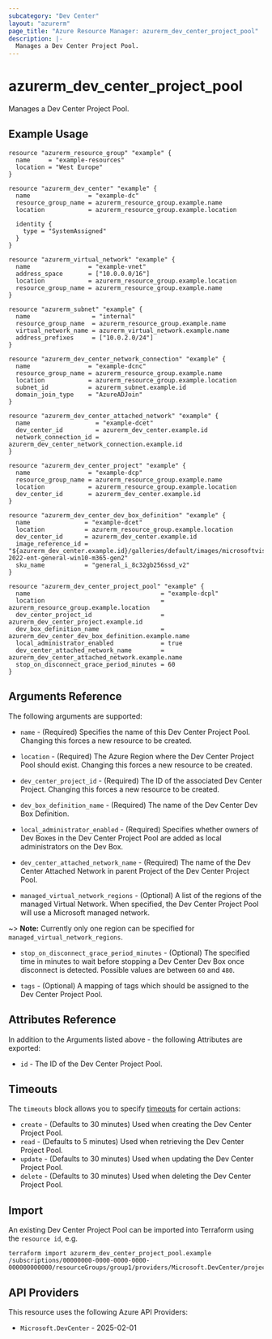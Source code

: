 ```yaml
---
subcategory: "Dev Center"
layout: "azurerm"
page_title: "Azure Resource Manager: azurerm_dev_center_project_pool"
description: |-
  Manages a Dev Center Project Pool.
---
```


# azurerm_dev_center_project_pool

Manages a Dev Center Project Pool.

## Example Usage

```hcl
resource "azurerm_resource_group" "example" {
  name     = "example-resources"
  location = "West Europe"
}

resource "azurerm_dev_center" "example" {
  name                = "example-dc"
  resource_group_name = azurerm_resource_group.example.name
  location            = azurerm_resource_group.example.location

  identity {
    type = "SystemAssigned"
  }
}

resource "azurerm_virtual_network" "example" {
  name                = "example-vnet"
  address_space       = ["10.0.0.0/16"]
  location            = azurerm_resource_group.example.location
  resource_group_name = azurerm_resource_group.example.name
}

resource "azurerm_subnet" "example" {
  name                 = "internal"
  resource_group_name  = azurerm_resource_group.example.name
  virtual_network_name = azurerm_virtual_network.example.name
  address_prefixes     = ["10.0.2.0/24"]
}

resource "azurerm_dev_center_network_connection" "example" {
  name                = "example-dcnc"
  resource_group_name = azurerm_resource_group.example.name
  location            = azurerm_resource_group.example.location
  subnet_id           = azurerm_subnet.example.id
  domain_join_type    = "AzureADJoin"
}

resource "azurerm_dev_center_attached_network" "example" {
  name                  = "example-dcet"
  dev_center_id         = azurerm_dev_center.example.id
  network_connection_id = azurerm_dev_center_network_connection.example.id
}

resource "azurerm_dev_center_project" "example" {
  name                = "example-dcp"
  resource_group_name = azurerm_resource_group.example.name
  location            = azurerm_resource_group.example.location
  dev_center_id       = azurerm_dev_center.example.id
}

resource "azurerm_dev_center_dev_box_definition" "example" {
  name               = "example-dcet"
  location           = azurerm_resource_group.example.location
  dev_center_id      = azurerm_dev_center.example.id
  image_reference_id = "${azurerm_dev_center.example.id}/galleries/default/images/microsoftvisualstudio_visualstudioplustools_vs-2022-ent-general-win10-m365-gen2"
  sku_name           = "general_i_8c32gb256ssd_v2"
}

resource "azurerm_dev_center_project_pool" "example" {
  name                                    = "example-dcpl"
  location                                = azurerm_resource_group.example.location
  dev_center_project_id                   = azurerm_dev_center_project.example.id
  dev_box_definition_name                 = azurerm_dev_center_dev_box_definition.example.name
  local_administrator_enabled             = true
  dev_center_attached_network_name        = azurerm_dev_center_attached_network.example.name
  stop_on_disconnect_grace_period_minutes = 60
}
```

## Arguments Reference

The following arguments are supported:

* `name` - (Required) Specifies the name of this Dev Center Project Pool. Changing this forces a new resource to be created.

* `location` - (Required) The Azure Region where the Dev Center Project Pool should exist. Changing this forces a new resource to be created.

* `dev_center_project_id` - (Required) The ID of the associated Dev Center Project. Changing this forces a new resource to be created.

* `dev_box_definition_name` - (Required) The name of the Dev Center Dev Box Definition.

* `local_administrator_enabled` - (Required) Specifies whether owners of Dev Boxes in the Dev Center Project Pool are added as local administrators on the Dev Box.

* `dev_center_attached_network_name` - (Required) The name of the Dev Center Attached Network in parent Project of the Dev Center Project Pool.

* `managed_virtual_network_regions` - (Optional) A list of the regions of the managed Virtual Network. When specified, the Dev Center Project Pool will use a Microsoft managed network.

~> **Note:** Currently only one region can be specified for `managed_virtual_network_regions`.

* `stop_on_disconnect_grace_period_minutes` - (Optional) The specified time in minutes to wait before stopping a Dev Center Dev Box once disconnect is detected. Possible values are between `60` and `480`.

* `tags` - (Optional) A mapping of tags which should be assigned to the Dev Center Project Pool.

## Attributes Reference

In addition to the Arguments listed above - the following Attributes are exported:

* `id` - The ID of the Dev Center Project Pool.

## Timeouts

The `timeouts` block allows you to specify [timeouts](https://www.terraform.io/docs/configuration/resources.html#timeouts) for certain actions:

* `create` - (Defaults to 30 minutes) Used when creating the Dev Center Project Pool.
* `read` - (Defaults to 5 minutes) Used when retrieving the Dev Center Project Pool.
* `update` - (Defaults to 30 minutes) Used when updating the Dev Center Project Pool.
* `delete` - (Defaults to 30 minutes) Used when deleting the Dev Center Project Pool.

## Import

An existing Dev Center Project Pool can be imported into Terraform using the `resource id`, e.g.

```shell
terraform import azurerm_dev_center_project_pool.example /subscriptions/00000000-0000-0000-0000-000000000000/resourceGroups/group1/providers/Microsoft.DevCenter/projects/project1/pools/pool1
```

## API Providers
<!-- This section is generated, changes will be overwritten -->
This resource uses the following Azure API Providers:

* `Microsoft.DevCenter` - 2025-02-01
